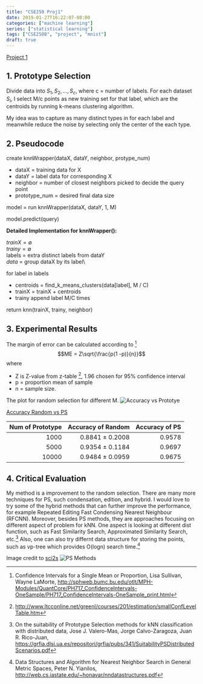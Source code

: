 ```yaml
---
title: "CSE250 Proj1"
date: 2019-01-27T16:22:07-08:00
categories: ["machine learning"]
series: ["statistical learning"]
tags: ["CSE250B", "project", "mnist"]
draft: true
---
```


[Project 1](http://cseweb.ucsd.edu/classes/wi19/cse250B-a/prog1.pdf)

## 1. Prototype Selection
Divide data into ${S_1, S_2, ..., S_c}$, where c = number of labels. For each dataset $S_i$, I select M/c points as new training set for that label, which are the centroids by running k-means clustering algorithm.

My idea was to capture as many distinct types in for each label and meanwhile reduce the noise by selecting only the center of the each type.

## 2. Pseudocode

create knnWrapper(dataX, dataY, neighbor, protype_num)

  - dataX = training data for X
  - dataY = label data for corresponding X
  - neighbor = number of closest neighbors picked to decide the query point
  - prototype_num = desired final data size

model = run knnWrapper(dataX, dataY, 1, M)

model.predict(query)

**Detailed Implementation for knnWrapper():**

$trainX = \emptyset$\
$trainy = \emptyset$\
labels = extra distinct labels from dataY\
$data$ = group dataX by its label\

for label in labels

  - centroids = find_k_means_clusters(data[label], M / C)
  - trainX = trainX + centroids
  - trainy append label M/C times

return knn(trainX, trainy, neighbor)

## 3. Experimental Results
The margin of error can be calculated according to [^lisa]
$$ME = Z\sqrt{\frac{p(1 -p)}{n}}$$
where

- Z is Z-value from z-table [^ztable], 1.96 chosen for 95% confidence interval
- p = proportion mean of sample
- n = sample size.

The plot for random selection for different M.
![Accuracy vs Prototye](/img/cse250/random_accuracy.png)

[Accuracy Random vs PS](https://www.tablesgenerator.com/markdown_tables)

| Num of Prototype |  Accuracy of Random | Accuracy of PS |
|-----------------:|--------------------:|---------------:|
|             1000 | 0.8841 $\pm$ 0.2008 |         0.9578 |
|             5000 | 0.9354 $\pm$ 0.1184 |         0.9697 |
|            10000 | 0.9484 $\pm$ 0.0959 |         0.9675 |



## 4. Critical Evaluation
My method is a improvement to the random selection. There are many more techniques for PS, such condensation, edition, and hybrid. I would love to try some of the hybrid methods that can further improve the performance,  for example Repeated Editing Fast Condensing Nearest Neighbour (RFCNN). Moreover, besides PS methods, they are approaches focusing on different aspect of problem for kNN. One aspect is looking at different dist function, such as Fast Similarity Search, Approximated Similarity Search, etc.[^jose] Also, one can also try differnt data structure for storing the points, such as vp-tree which provides O(logn) search time.[^peter]

Image credit to [sci2s](https://sci2s.ugr.es/pr) ![PS Methods](https://sci2s.ugr.es/sites/default/files/files/TematicWebSites/pr/psTaxonomy.png)

[^lisa]: Confidence Intervals for a Single Mean or Proportion, Lisa Sullivan, Wayne LaMorte, http://sphweb.bumc.bu.edu/otlt/MPH-Modules/QuantCore/PH717_ConfidenceIntervals-OneSample/PH717_ConfidenceIntervals-OneSample_print.html
[^ztable]: http://www.ltcconline.net/greenl/courses/201/estimation/smallConfLevelTable.htm
[^jose]: On the suitability of Prototype Selection methods for kNN classification with distributed data, Jose J. Valero-Mas, Jorge Calvo-Zaragoza, Juan R. Rico-Juan, https://grfia.dlsi.ua.es/repositori/grfia/pubs/341/SuitabilityPSDistributedScenarios.pdf
[^peter]: Data Structures and Algorithm for Nearest Neighbor Search in General Metric Spaces, Peter N. Yianilos, http://web.cs.iastate.edu/~honavar/nndatastructures.pdf
